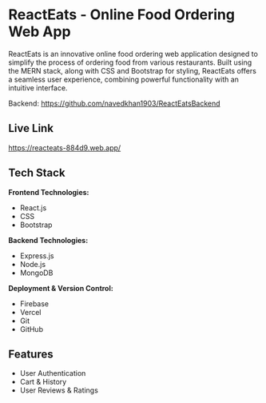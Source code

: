 # ReactEats - Online Food Ordering Web App

ReactEats is an innovative online food ordering web application designed to simplify the process of ordering food from various restaurants. Built using the MERN stack, along with CSS and Bootstrap for styling, ReactEats offers a seamless user experience, combining powerful functionality with an intuitive interface.

Backend: https://github.com/navedkhan1903/ReactEatsBackend

## Live Link

https://reacteats-884d9.web.app/

## Tech Stack

**Frontend Technologies:**

- React.js
- CSS
- Bootstrap

**Backend Technologies:**

- Express.js
- Node.js
- MongoDB

**Deployment & Version Control:**

- Firebase
- Vercel
- Git
- GitHub

## Features

- User Authentication
- Cart & History
- User Reviews & Ratings
